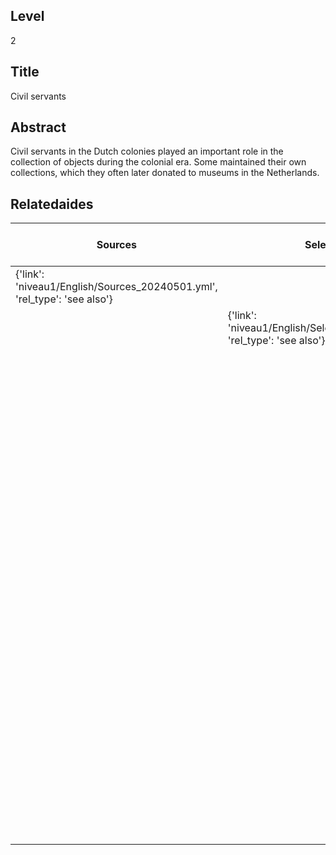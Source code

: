 ## Level
2
## Title
Civil servants
## Abstract
Civil servants in the Dutch colonies played an important role in the collection of objects during the colonial era. Some maintained their own collections, which they often later donated to museums in the Netherlands.
## Relatedaides
| Sources | Select And Delineate | Military And Navy | Koninklijk Bataviaasch Genootschap Van Kunsten En Wetenschappen | Science | Trade | Royal Netherlands Institute Of Southeast Asian And Caribbean Studies (Kitlv) | Royal Cabinet Of Curiosities | Wereldmuseum Amsterdam | Wereldmuseum Leiden | Wereldmuseum Rotterdam | Rijksmuseum Amsterdam | C.G.C. Reinwardt | Museum Nusantara |
| --- | --- | --- | --- | --- | --- | --- | --- | --- | --- | --- | --- | --- | --- |
| {'link': 'niveau1/English/Sources_20240501.yml', 'rel_type': 'see also'} |  |  |  |  |  |  |  |  |  |  |  |  |  |
|  | {'link': 'niveau1/English/SelectAndDelineate_20240425.yml', 'rel_type': 'see also'} |  |  |  |  |  |  |  |  |  |  |  |  |
|  |  | {'link': 'niveau2/English/MilitaryAndNavy_20240417.yml', 'rel_type': 'see also'} |  |  |  |  |  |  |  |  |  |  |  |
|  |  |  | {'link': 'niveau3/English/BGKW_20240905.yml', 'rel_type': 'see also'} |  |  |  |  |  |  |  |  |  |  |
|  |  |  |  | {'link': 'niveau2/English/Science_20240821.yml', 'rel_type': 'see also'} |  |  |  |  |  |  |  |  |  |
|  |  |  |  |  | {'link': 'niveau2/English/Trade_20240316.yml', 'rel_type': 'see also'} |  |  |  |  |  |  |  |  |
|  |  |  |  |  |  | {'link': 'niveau3/English/KITLV_20240704.yml', 'rel_type': 'see also'} |  |  |  |  |  |  |  |
|  |  |  |  |  |  |  | {'link': 'niveau3/English/KKZ_20240417.yml', 'rel_type': 'see also'} |  |  |  |  |  |  |
|  |  |  |  |  |  |  |  | {'link': 'niveau3/English/WMAmsterdam_20240809.yml', 'rel_type': 'see also'} |  |  |  |  |  |
|  |  |  |  |  |  |  |  |  | {'link': 'niveau3/English/WMLeiden_20240508.yml', 'rel_type': 'see also'} |  |  |  |  |
|  |  |  |  |  |  |  |  |  |  | {'link': 'niveau3/English/WMRotterdam_2040822.yml', 'rel_type': 'see also'} |  |  |  |
|  |  |  |  |  |  |  |  |  |  |  | {'link': 'niveau3/English/RijksmuseumAmsterdam_20240905.yml', 'rel_type': 'see also'} |  |  |
|  |  |  |  |  |  |  |  |  |  |  |  | {'link': 'niveau3/English/Reinwardt_20241217.yml', 'rel_type': 'see also'} |  |
|  |  |  |  |  |  |  |  |  |  |  |  |  | {'link': 'niveau3/English/MNusantara_20250225.yml', 'rel_type': 'see also'} |
